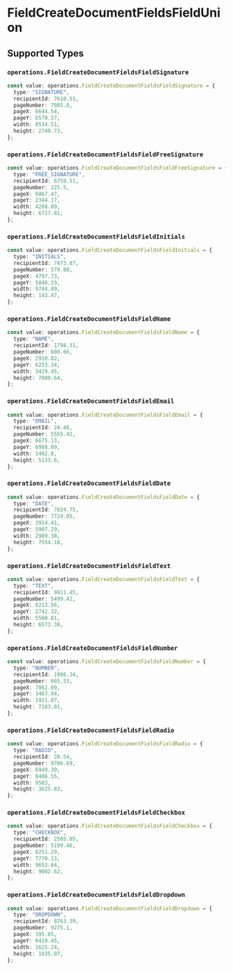 # FieldCreateDocumentFieldsFieldUnion


## Supported Types

### `operations.FieldCreateDocumentFieldsFieldSignature`

```typescript
const value: operations.FieldCreateDocumentFieldsFieldSignature = {
  type: "SIGNATURE",
  recipientId: 7610.51,
  pageNumber: 7085.8,
  pageX: 6644.54,
  pageY: 6570.57,
  width: 8534.51,
  height: 2749.73,
};
```

### `operations.FieldCreateDocumentFieldsFieldFreeSignature`

```typescript
const value: operations.FieldCreateDocumentFieldsFieldFreeSignature = {
  type: "FREE_SIGNATURE",
  recipientId: 6759.51,
  pageNumber: 225.5,
  pageX: 6067.47,
  pageY: 2344.17,
  width: 4208.09,
  height: 6727.81,
};
```

### `operations.FieldCreateDocumentFieldsFieldInitials`

```typescript
const value: operations.FieldCreateDocumentFieldsFieldInitials = {
  type: "INITIALS",
  recipientId: 7473.87,
  pageNumber: 579.88,
  pageX: 4797.73,
  pageY: 5848.33,
  width: 9744.09,
  height: 143.47,
};
```

### `operations.FieldCreateDocumentFieldsFieldName`

```typescript
const value: operations.FieldCreateDocumentFieldsFieldName = {
  type: "NAME",
  recipientId: 1798.31,
  pageNumber: 608.66,
  pageX: 2910.82,
  pageY: 6253.34,
  width: 3429.45,
  height: 7800.64,
};
```

### `operations.FieldCreateDocumentFieldsFieldEmail`

```typescript
const value: operations.FieldCreateDocumentFieldsFieldEmail = {
  type: "EMAIL",
  recipientId: 24.48,
  pageNumber: 5555.42,
  pageX: 6675.13,
  pageY: 6988.09,
  width: 1402.8,
  height: 5133.6,
};
```

### `operations.FieldCreateDocumentFieldsFieldDate`

```typescript
const value: operations.FieldCreateDocumentFieldsFieldDate = {
  type: "DATE",
  recipientId: 7824.75,
  pageNumber: 7724.05,
  pageX: 3914.41,
  pageY: 5907.29,
  width: 2989.38,
  height: 7554.18,
};
```

### `operations.FieldCreateDocumentFieldsFieldText`

```typescript
const value: operations.FieldCreateDocumentFieldsFieldText = {
  type: "TEXT",
  recipientId: 9811.45,
  pageNumber: 5499.42,
  pageX: 8213.56,
  pageY: 2742.32,
  width: 5500.81,
  height: 6573.38,
};
```

### `operations.FieldCreateDocumentFieldsFieldNumber`

```typescript
const value: operations.FieldCreateDocumentFieldsFieldNumber = {
  type: "NUMBER",
  recipientId: 1986.34,
  pageNumber: 665.53,
  pageX: 7062.09,
  pageY: 3467.94,
  width: 1921.07,
  height: 7183.01,
};
```

### `operations.FieldCreateDocumentFieldsFieldRadio`

```typescript
const value: operations.FieldCreateDocumentFieldsFieldRadio = {
  type: "RADIO",
  recipientId: 28.54,
  pageNumber: 9706.69,
  pageX: 6949.39,
  pageY: 8406.55,
  width: 9583,
  height: 3625.83,
};
```

### `operations.FieldCreateDocumentFieldsFieldCheckbox`

```typescript
const value: operations.FieldCreateDocumentFieldsFieldCheckbox = {
  type: "CHECKBOX",
  recipientId: 2505.05,
  pageNumber: 5199.46,
  pageX: 8251.29,
  pageY: 7770.13,
  width: 9653.04,
  height: 9002.62,
};
```

### `operations.FieldCreateDocumentFieldsFieldDropdown`

```typescript
const value: operations.FieldCreateDocumentFieldsFieldDropdown = {
  type: "DROPDOWN",
  recipientId: 8763.39,
  pageNumber: 9275.1,
  pageX: 395.85,
  pageY: 8419.45,
  width: 1625.24,
  height: 1835.07,
};
```

